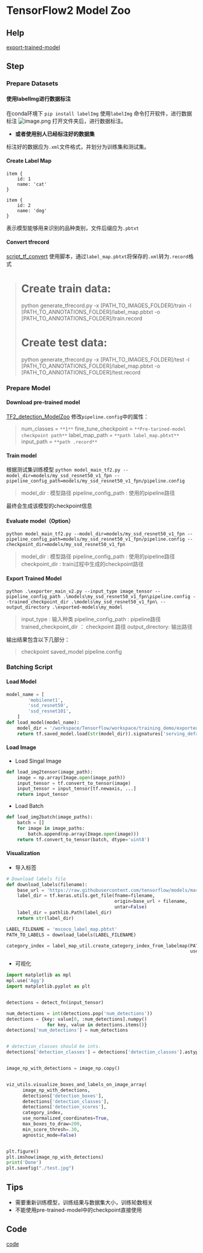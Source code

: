 # TensorFlow2 Model Zoo


##  Help
[export-trained-model](https://tensorflow-object-detection-api-tutorial.readthedocs.io/en/latest/training.html#exporting-a-trained-model)
## Step
### Prepare Datasets
#### 使用labelImg进行数据标注
在conda环境下 `pip install labelImg`
使用`labelImg` 命令打开软件，进行数据标注
![image.png](https://cdn.nlark.com/yuque/0/2023/png/33921914/1675652295042-3b4f6c6e-de89-4434-938b-b72941396d6d.png#averageHue=%23cccccc&clientId=u45988019-2c6c-4&from=paste&height=375&id=u9e4955b9&name=image.png&originHeight=1194&originWidth=1886&originalType=binary&ratio=1&rotation=0&showTitle=false&size=133443&status=done&style=none&taskId=ucc7752fb-d085-44b4-89ab-4864f5d8710&title=&width=592)
打开文件夹后，进行数据标注。

- **或者使用别人已经标注好的数据集**

标注好的数据应为`.xml`文件格式，并划分为训练集和测试集。
#### Create Label Map
```
item {
    id: 1
    name: 'cat'
}

item {
    id: 2
    name: 'dog'
}
```
表示模型能够用来识别的品种类别，文件后缀应为`.pbtxt`
#### Convert tfrecord
[script_tf_convert](https://tensorflow-object-detection-api-tutorial.readthedocs.io/en/latest/_downloads/da4babe668a8afb093cc7776d7e630f3/generate_tfrecord.py)
使用脚本，通过`label_map.pbtxt`将保存的`.xml`转为`.record`格式
> # Create train data:
> python generate_tfrecord.py -x [PATH_TO_IMAGES_FOLDER]/train -l [PATH_TO_ANNOTATIONS_FOLDER]/label_map.pbtxt -o [PATH_TO_ANNOTATIONS_FOLDER]/train.record
> 
> # Create test data:
> python generate_tfrecord.py -x [PATH_TO_IMAGES_FOLDER]/test -l [PATH_TO_ANNOTATIONS_FOLDER]/label_map.pbtxt -o [PATH_TO_ANNOTATIONS_FOLDER]/test.record

### Prepare Model

#### Download pre-trained model
[TF2_detection_ModelZoo](https://github.com/tensorflow/models/blob/master/research/object_detection/g3doc/tf2_detection_zoo.md)
修改`pipeline.config`中的属性：
> num_classes = `**1**`
> fine_tune_checkpoint = `**Pre-tarined-model checkpoint path**`
> label_map_path = `**path label_map.pbtxt**`
> input_path = `**path .record**`
> 


#### Train model
根据测试集训练模型
`python model_main_tf2.py --model_dir=models/my_ssd_resnet50_v1_fpn --pipeline_config_path=models/my_ssd_resnet50_v1_fpn/pipeline.config`
> model_dir : 模型路径
> pipeline_config_path : 使用的pipeline路径

最终会生成该模型的checkpoint信息

#### Evaluate model（Option）
`python model_main_tf2.py --model_dir=models/my_ssd_resnet50_v1_fpn --pipeline_config_path=models/my_ssd_resnet50_v1_fpn/pipeline.config --checkpoint_dir=models/my_ssd_resnet50_v1_fpn`
> model_dir : 模型路径
> pipeline_config_path : 使用的pipeline路径
> checkpoint_dir : train过程中生成的checkpoint路径


#### Export Trained Model
`python .\exporter_main_v2.py --input_type image_tensor --pipeline_config_path .\models\my_ssd_resnet50_v1_fpn\pipeline.config --trained_checkpoint_dir .\models\my_ssd_resnet50_v1_fpn\ --output_directory .\exported-models\my_model`

> input_type : 输入种类
> pipeline_config_path :  pipeline路径
> trained_checkpoint_dir ： checkpoint 路径
> output_directory: 输出路径


输出结果包含以下几部分：
> checkpoint 
> saved_model
> pipeline.config


### Batching Script
#### Load Model
```python
model_name = [
        'mobilenet1',
        'ssd_resnet50',
        'ssd_resnet101',
    ]
def load_model(model_name):
    model_dir = '/workspace/Tensorflow/workspace/training_demo/exported-models/'+model_name+'/saved_model'
    return tf.saved_model.load(str(model_dir)).signatures['serving_default']
```
#### Load Image

- Load Singal Image
```python
def load_img2tensor(image_path):
    image = np.array(Image.open(image_path))
    input_tensor = tf.convert_to_tensor(image)
    input_tensor = input_tensor[tf.newaxis, ...]
    return input_tensor
```

- Load Batch
```python
def load_img2batch(image_paths):
    batch = []
    for image in image_paths:
        batch.append(np.array(Image.open(image)))
    return tf.convert_to_tensor(batch, dtype='uint8')
```

#### Visualization

- 导入标签
```python
# Download labels file
def download_labels(filename):
    base_url = 'https://raw.githubusercontent.com/tensorflow/models/master/research/object_detection/data/'
    label_dir = tf.keras.utils.get_file(fname=filename,
                                        origin=base_url + filename,
                                        untar=False)
    label_dir = pathlib.Path(label_dir)
    return str(label_dir)

LABEL_FILENAME = 'mscoco_label_map.pbtxt'
PATH_TO_LABELS = download_labels(LABEL_FILENAME)

category_index = label_map_util.create_category_index_from_labelmap(PATH_TO_LABELS,
                                                                    use_display_name=True)
```

- 可视化
```python
import matplotlib as mpl
mpl.use('Agg')
import matplotlib.pyplot as plt


detections = detect_fn(input_tensor)

num_detections = int(detections.pop('num_detections'))
detections = {key: value[0, :num_detections].numpy()
               for key, value in detections.items()}
detections['num_detections'] = num_detections


# detection_classes should be ints.
detections['detection_classes'] = detections['detection_classes'].astype(np.int64)


image_np_with_detections = image_np.copy()


viz_utils.visualize_boxes_and_labels_on_image_array(
      image_np_with_detections,
      detections['detection_boxes'],
      detections['detection_classes'],
      detections['detection_scores'],
      category_index,
      use_normalized_coordinates=True,
      max_boxes_to_draw=200,
      min_score_thresh=.30,
      agnostic_mode=False)


plt.figure()
plt.imshow(image_np_with_detections)
print('Done')
plt.savefig("./test.jpg")
```

## Tips

- 需要重新训练模型，训练结果与数据集大小，训练轮数相关
- 不能使用pre-trained-model中的checkpoint直接使用

## Code
[code](https://github.com/caliba/TF2_detection)
